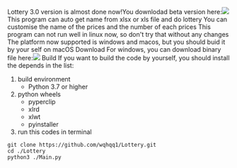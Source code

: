 Lottery
3.0 version is almost done now!You downlodad beta version here:[![](https://img.shields.io/github/v/release/wqhqq1/Lottery?color=orange&include_prereleases)](https://github.com/wqhqq1/Lottery)
This program can auto get name from xlsx or xls file and do lottery
You can customise the name of the prices and the number of each prices
This program can not run well in linux now, so don't try that without any changes
The platform now supported is windows and macos, but you should buid it by your self on macOS
Download
For windows, you can download binary file here:[![](https://img.shields.io/github/v/release/wqhqq1/Lottery?color=orange)](https://github.com/wqhqq1/Lottery/releases/tag/2.6)
Build
If you want to build the code by yourself, you should install the depends in the list:
1. build environment
   - Python 3.7 or higher
2. python wheels
   - pyperclip
   - xlrd
   - xlwt
   - pyinstaller
3. run this codes in terminal
```
git clone https://github.com/wqhqq1/Lottery.git
cd ./Lottery
python3 ./Main.py
```
